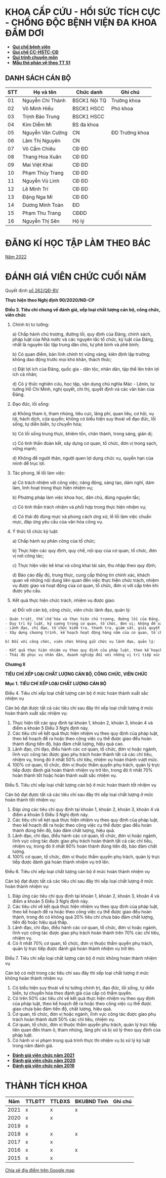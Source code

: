 # KHOA CẤP CỨU - HỒI SỨC TÍCH CỰC - CHỐNG ĐỘC BỆNH VIỆN ĐA KHOA ĐẦM DƠI #

- **[Qui chế bệnh viện](https://bsthanh-my.sharepoint.com/:t:/g/personal/laptopxiaomi_bsthanh_tk/EYAVZ0QzddBDsAtEx3fQG6gBUexYULrgPQx5vD33OFqX9Q?e=vA4JdY)**
- **[Qui chế CC-HSTC-CĐ](https://bsthanh-my.sharepoint.com/:t:/g/personal/laptopxiaomi_bsthanh_tk/EYAVZ0QzddBDsAtEx3fQG6gBUexYULrgPQx5vD33OFqX9Q?e=vA4JdY)**
- **[Qui trình chuyên môn](https://bsthanh-my.sharepoint.com/:b:/g/personal/laptopxiaomi_bsthanh_tk/EToOCDGuhF9KsTOQbNmRXCIB1KhufwsFr5d2803oWiVBig?e=knONvA)**
- **[Mẫu thẻ phản vệ theo TT 51](https://bsthanh-my.sharepoint.com/:b:/g/personal/laptopxiaomi_bsthanh_tk/EToOCDGuhF9KsTOQbNmRXCIB1KhufwsFr5d2803oWiVBig?e=knONvA)**

## DANH SÁCH CÁN BỘ ##

STT | Họ và tên | Chức danh | Ghi chú
-- | -- | -- | -- 
01 | Nguyễn Chí Thành | BSCK1 Nội TQ | Trưởng khoa |  
02 | Võ Minh Hiếu | BSCK1 HSCC | Phó khoa |  
03 | Trịnh Bảo Trung | BSCK1 HSCC |  |  
04 | Kim Diễm Mi | BS đa khoa ||
05 | Nguyễn Văn Cường |CN| ĐD Trưởng khoa | 
06 | Lâm Thị Nguyên | CN | |  
07 | Võ Cẩm Chiêu | CĐ ĐD | |  
08 | Thang Hoa Xuân | CĐ ĐD | |  
09 | Mai Việt Khái | CĐ ĐD | |  
10 | Phạm Thùy Trang | CĐ ĐD | |  
11 | Nguyễn Vũ Linh | CĐ ĐD | |  
12 | Lê Minh Trí | CĐ ĐD | |  
13 | Đặng Nga Mi | CĐ ĐD | |  
14 | Dương Minh Toàn | ĐD | |  
15|Phạm Thu Trang|CĐĐD||
16 | Nguyễn Thị Sên | Hộ lý | |  

# ĐĂNG KÍ HỌC TẬP LÀM THEO BÁC #

[Năm 2022](https://bsthanh-my.sharepoint.com/:f:/g/personal/laptopxiaomi_bsthanh_tk/Epr2IrfPn-VAtu6FolOOEysBxjqm80m2WMR6hcMrti8Pmg?e=0TA21q)

# ĐÁNH GIÁ VIÊN CHỨC CUỐI NĂM #

Quyết định [số 262/QĐ-BV](https://bsthanh-my.sharepoint.com/:b:/g/personal/laptopxiaomi_bsthanh_tk/EcPEOhFCb9tFoIlOgx14JYMBCNJt56HFNdzKc0Bqft-8Qg?e=vbqier)

**Thực hiện theo Nghị định 90/2020/NĐ-CP**

**Điều 3. Tiêu chí chung về đánh giá, xếp loại chất lượng cán bộ, công chức, viên chức**

1. Chính trị tư tưởng:

    a) Chấp hành chủ trương, đường lối, quy định của Đảng, chính sách, pháp luật của Nhà nước và các nguyên tắc tổ chức, kỷ luật của Đảng, nhất là nguyên tắc tập trung dân chủ, tự phê bình và phê bình;

    b) Có quan điểm, bản lĩnh chính trị vững vàng; kiên định lập trường; không dao động trước mọi khó khăn, thách thức;

    c) Đặt lợi ích của Đảng, quốc gia - dân tộc, nhân dân, tập thể lên trên lợi ích cá nhân;

    d) Có ý thức nghiên cứu, học tập, vận dụng chủ nghĩa Mác - Lênin, tư tưởng Hồ Chí Minh, nghị quyết, chỉ thị, quyết định và các văn bản của Đảng.

2. Đạo đức, lối sống:

    a) Không tham ô, tham nhũng, tiêu cực, lãng phí, quan liêu, cơ hội, vụ lợi, hách dịch, cửa quyền; không có biểu hiện suy thoái về đạo đức, lối sống, tự diễn biến, tự chuyển hóa;

    b) Có lối sống trung thực, khiêm tốn, chân thành, trong sáng, giản dị;

    c) Có tinh thần đoàn kết, xây dựng cơ quan, tổ chức, đơn vị trong sạch, vững mạnh;

    d) Không để người thân, người quen lợi dụng chức vụ, quyền hạn của mình để trục lợi.

3. Tác phong, lề lối làm việc:

    a) Có trách nhiệm với công việc; năng động, sáng tạo, dám nghĩ, dám làm, linh hoạt trong thực hiện nhiệm vụ;

    b) Phương pháp làm việc khoa học, dân chủ, đúng nguyên tắc;

    c) Có tinh thần trách nhiệm và phối hợp trong thực hiện nhiệm vụ;

    d) Có thái độ đúng mực và phong cách ứng xử, lề lối làm việc chuẩn mực, đáp ứng yêu cầu của văn hóa công vụ.

4. Ý thức tổ chức kỷ luật:

    a) Chấp hành sự phân công của tổ chức;

    b) Thực hiện các quy định, quy chế, nội quy của cơ quan, tổ chức, đơn vị nơi công tác;

    c) Thực hiện việc kê khai và công khai tài sản, thu nhập theo quy định;

    d) Báo cáo đầy đủ, trung thực, cung cấp thông tin chính xác, khách quan về những nội dung liên quan đến việc thực hiện chức trách, nhiệm vụ được giao và hoạt động của cơ quan, tổ chức, đơn vị với cấp trên khi được yêu cầu.

5. Kết quả thực hiện chức trách, nhiệm vụ được giao:

    a) Đối với cán bộ, công chức, viên chức lãnh đạo, quản lý:
```php
- Quán triệt, thể chế hóa và thực hiện chủ trương, đường lối của Đảng, chính sách, pháp luật của Nhà nước tại cơ quan, tổ chức, đơn vị;
- Duy trì kỷ luật, kỷ cương trong cơ quan, tổ chức, đơn vị; không để xảy ra các vụ, việc vi phạm kỷ luật, vi phạm pháp luật phải xử lý, tình trạng khiếu nại, tố cáo kéo dài; phòng, chống tham nhũng, lãng phí trong phạm vi cơ quan, tổ chức, đơn vị;
- Lãnh đạo, chỉ đạo, tổ chức kiểm tra, thanh tra, giám sát, giải quyết khiếu nại, tố cáo theo thẩm quyền; chỉ đạo, thực hiện công tác cải cách hành chính, cải cách chế độ công vụ, công chức tại cơ quan, tổ chức, đơn vị;
- Xây dựng chương trình, kế hoạch hoạt động hàng năm của cơ quan, tổ chức, đơn vị được giao quản lý, phụ trách, trong đó xác định rõ kết quả thực hiện các chỉ tiêu, nhiệm vụ, lượng hóa bằng sản phẩm cụ thể.
```
    b) Đối với công chức, viên chức không giữ chức vụ lãnh đạo, quản lý:
```php
- Kết quả thực hiện nhiệm vụ theo quy định của pháp luật, theo kế hoạch đề ra hoặc theo công việc cụ thể được giao; khối lượng, tiến độ, chất lượng thực hiện nhiệm vụ;
- Thái độ phục vụ nhân dân, doanh nghiệp đối với những vị trí tiếp xúc trực tiếp hoặc trực tiếp giải quyết công việc của người dân và doanh nghiệp.
```
**Chương II**

**TIÊU CHÍ XẾP LOẠI CHẤT LƯỢNG CÁN BỘ, CÔNG CHỨC, VIÊN CHỨC**

**Mục 1. TIÊU CHÍ XẾP LOẠI CHẤT LƯỢNG CÁN BỘ**

Điều 4. Tiêu chí xếp loại chất lượng cán bộ ở mức hoàn thành xuất sắc nhiệm vụ

Cán bộ đạt được tất cả các tiêu chí sau đây thì xếp loại chất lượng ở mức hoàn thành xuất sắc nhiệm vụ:

1. Thực hiện tốt các quy định tại khoản 1, khoản 2, khoản 3, khoản 4 và điểm a khoản 5 Điều 3 Nghị định này.
2. Các tiêu chí về kết quả thực hiện nhiệm vụ theo quy định của pháp luật, theo kế hoạch đề ra hoặc theo công việc cụ thể được giao đều hoàn thành đúng tiến độ, bảo đảm chất lượng, hiệu quả cao.
3. Lãnh đạo, chỉ đạo, điều hành các cơ quan, tổ chức, đơn vị hoặc ngành, lĩnh vực công tác được giao phụ trách hoàn thành tất cả các chỉ tiêu, nhiệm vụ, trong đó ít nhất 50% chỉ tiêu, nhiệm vụ hoàn thành vượt mức.
4. 100% cơ quan, tổ chức, đơn vị thuộc thẩm quyền phụ trách, quản lý trực tiếp được đánh giá hoàn thành nhiệm vụ trở lên, trong đó ít nhất 70% hoàn thành tốt hoặc hoàn thành xuất sắc nhiệm vụ.

Điều 5. Tiêu chí xếp loại chất lượng cán bộ ở mức hoàn thành tốt nhiệm vụ

Cán bộ đạt được tất cả các tiêu chí sau đây thì xếp loại chất lượng ở mức hoàn thành tốt nhiệm vụ:

1. Đáp ứng các tiêu chí quy định tại khoản 1, khoản 2, khoản 3, khoản 4 và điểm a khoản 5 Điều 3 Nghị định này.
2. Các tiêu chí về két quả thực hiện nhiệm vụ theo quy định của pháp luật, theo kế hoạch đề ra hoặc theo công việc cụ thể được giao đều hoàn thành đúng tiến độ, bảo đảm chất lượng, hiệu quả.
3. Lãnh đạo, chỉ đạo, điều hành các cơ quan, tổ chức, đơn vị hoặc ngành, lĩnh vực công tác được giao phụ trách hoàn thành tất cả các chỉ tiêu, nhiệm vụ, trong đó ít nhất 80% hoàn thành đúng tiến độ, bảo đảm chất lượng.
4. 100% cơ quan, tổ chức, đơn vị thuộc thẩm quyền phụ trách, quản lý trực tiếp được đánh giá hoàn thành nhiệm vụ trở lên.

Điều 6. Tiêu chí xếp loại chất lượng cán bộ ở mức hoàn thành nhiệm vụ

Cán bộ đạt được tất cả các tiêu chí sau đây thì xếp loại chất lượng ở mức hoàn thành nhiệm vụ:

1. Đáp ứng các tiêu chí quy định tại khoản 1, khoản 2, khoản 3, khoản 4 và điểm a khoản 5 Điều 3 Nghị định này.
2. Các tiêu chí về kết quả thực hiện nhiệm vụ theo quy định của pháp luật, theo kế hoạch đề ra hoặc theo công việc cụ thể được giao đều hoàn thành, trong đó có không quá 20% tiêu chí chưa bảo đảm chất lượng, tiến độ hoặc hiệu quả thấp.
3. Lãnh đạo, chỉ đạo, điều hành các cơ quan, tổ chức, đơn vị hoặc ngành, lĩnh vực công tác được giao phụ trách hoàn thành trên 70% các chỉ tiêu, nhiệm vụ.
4. Có ít nhất 70% cơ quan, tổ chức, đơn vị thuộc thẩm quyền phụ trách, quản lý trực tiếp được đánh giá hoàn thành nhiệm vụ trở lên.

Điều 7. Tiêu chí xếp loại chất lượng cán bộ ở mức không hoàn thành nhiệm vụ

Cán bộ có một trong các tiêu chí sau đây thì xếp loại chất lượng ở mức không hoàn thành nhiệm vụ:

1. Có biểu hiện suy thoái về tư tưởng chính trị, đạo đức, lối sống, tự diễn biến, tự chuyển hóa theo đánh giá của cấp có thẩm quyền.
2. Có trên 50% các tiêu chí về kết quả thực hiện nhiệm vụ theo quy định của pháp luật, theo kế hoạch đề ra hoặc theo công việc cụ thể được giao chưa bảo đảm tiến độ, chất lượng, hiệu quả.
3. Cơ quan, tổ chức, đơn vị hoặc ngành, lĩnh vực công tác được giao phụ trách hoàn thành dưới 50% các chỉ tiêu, nhiệm vụ.
4. Cơ quan, tổ chức, đơn vị thuộc thẩm quyền phụ trách, quản lý trực tiếp liên quan đến tham ô, tham nhũng, lãng phí và bị xử lý theo quy định của pháp luật.
5. Có hành vi vi phạm trong quá trình thực thi nhiệm vụ bị xử lý kỷ luật trong năm đánh giá.

- **[Đánh giá viên chức năm 2021](https://bsthanh-my.sharepoint.com/:f:/g/personal/laptopxiaomi_bsthanh_tk/EnkPs5XbyMRNrMUsDCY_23kBDUR7dOxkbeWaILMRzQV4iw?e=O0Rjkj)**
- **[Đánh giá viên chức năm 2020](https://bsthanh-my.sharepoint.com/:f:/g/personal/laptopxiaomi_bsthanh_tk/EnMXrpn6BBtAqgz3SvqM-YQBRXFXT7L8FvLd4juvCyH2tQ?e=cm1buh)**
- **[Đánh giá viên chức năm 2019](https://bsthanh-my.sharepoint.com/:t:/g/personal/laptopxiaomi_bsthanh_tk/EYAVZ0QzddBDsAtEx3fQG6gBUexYULrgPQx5vD33OFqX9Q?e=vA4JdY)**

# THÀNH TÍCH KHOA #

|Năm|TTLĐTT|TTLĐXS|BKUBND Tỉnh|Ghi chú|
|--|--|--|--|--|
|2021|x|x|x||
|2020|x|x|||
|2019|x||||
|2018|x|x|x||
|2017|x|x|||
|2016|x|x|x||
|2015|x|x|||


[Chia sẽ địa điểm trên Google map](https://goo.gl/maps/zsLKfy4jcuzFaPQx6)
